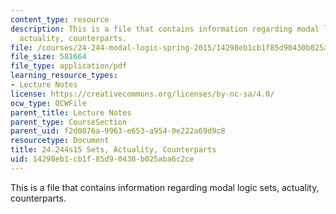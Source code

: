```yaml
---
content_type: resource
description: This is a file that contains information regarding modal logic sets,
  actuality, counterparts.
file: /courses/24-244-modal-logic-spring-2015/14298eb1cb1f85d90430b025aba6c2ce_MIT24_244S15_Sets.pdf
file_size: 581664
file_type: application/pdf
learning_resource_types:
- Lecture Notes
license: https://creativecommons.org/licenses/by-nc-sa/4.0/
ocw_type: OCWFile
parent_title: Lecture Notes
parent_type: CourseSection
parent_uid: f2d0876a-9963-e653-a954-0e222a69d9c8
resourcetype: Document
title: 24.244s15 Sets, Actuality, Counterparts
uid: 14298eb1-cb1f-85d9-0430-b025aba6c2ce
---
```

This is a file that contains information regarding modal logic sets, actuality, counterparts.